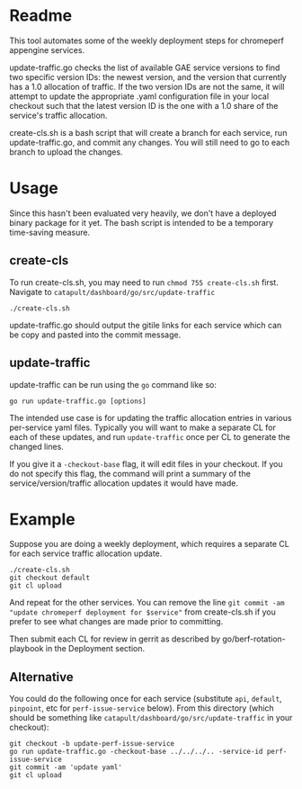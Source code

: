# Readme

This tool automates some of the weekly deployment steps for chromeperf appengine services.

update-traffic.go checks the list of available GAE service versions to find two specific version IDs: the newest version, and the version that currently has a 1.0 allocation of traffic.  If the two version IDs are not the same, it will attempt to update the appropriate .yaml configuration file in your local checkout such that the latest version ID is the one with a 1.0 share of the service's traffic allocation.

create-cls.sh is a bash script that will create a branch for each service, run update-traffic.go, and commit any changes. You will still need to go to each branch to upload the changes.

# Usage

Since this hasn't been evaluated very heavily, we don't have a deployed binary package for it yet. The bash script is intended to be a temporary time-saving measure.

## create-cls

To run create-cls.sh, you may need to run `chmod 755 create-cls.sh` first. Navigate to `catapult/dashboard/go/src/update-traffic`

```
./create-cls.sh
```

update-traffic.go should output the gitile links for each service which can be copy and pasted into the commit message.

## update-traffic

update-traffic can be run using the `go` command like so:

```
go run update-traffic.go [options]
```

The intended use case is for updating the traffic allocation entries in various per-service yaml files.  Typically you will want to make a separate CL for each of these updates, and run `update-traffic` once per CL to generate the changed lines.

If you give it a `-checkout-base` flag, it will edit files in your checkout.  If you do not specify this flag, the command will print a summary of the service/version/traffic allocation updates it would have made.

# Example
Suppose you are doing a weekly deployment, which requires a separate CL for each service traffic allocation update.

```
./create-cls.sh
git checkout default
git cl upload
```

And repeat for the other services. You can remove the line `git commit -am "update chromeperf deployment for $service"` from create-cls.sh if you prefer to see what changes are made prior to committing.

Then submit each CL for review in gerrit as described by go/berf-rotation-playbook in the Deployment section.

## Alternative
You could do the following once for each service (substitute `api`, `default`, `pinpoint`, etc for `perf-issue-service` below). From this directory (which should be something like `catapult/dashboard/go/src/update-traffic` in your checkout):
```
git checkout -b update-perf-issue-service
go run update-traffic.go -checkout-base ../../../.. -service-id perf-issue-service
git commit -am 'update yaml'
git cl upload
```


